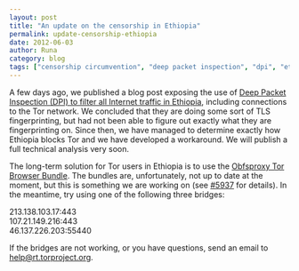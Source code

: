 ```yaml
---
layout: post
title: "An update on the censorship in Ethiopia"
permalink: update-censorship-ethiopia
date: 2012-06-03
author: Runa
category: blog
tags: ["censorship circumvention", "deep packet inspection", "dpi", "ethiopia", "internet censorship", "tor blocked"]
---
```


A few days ago, we published a blog post exposing the use of [Deep Packet Inspection (DPI) to filter all Internet traffic in Ethiopia](https://blog.torproject.org/blog/ethiopia-introduces-deep-packet-inspection), including connections to the Tor network. We concluded that they are doing some sort of TLS fingerprinting, but had not been able to figure out exactly what they are fingerprinting on. Since then, we have managed to determine exactly how Ethiopia blocks Tor and we have developed a workaround. We will publish a full technical analysis very soon.

The long-term solution for Tor users in Ethiopia is to use the [Obfsproxy Tor Browser Bundle](https://www.torproject.org/projects/obfsproxy). The bundles are, unfortunately, not up to date at the moment, but this is something we are working on (see [#5937](https://trac.torproject.org/projects/tor/ticket/5937) for details). In the meantime, try using one of the following three bridges:

213.138.103.17:443  
107.21.149.216:443  
46.137.226.203:55440

If the bridges are not working, or you have questions, send an email to [help@rt.torproject.org](mailto:help@rt.torproject.org).

